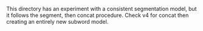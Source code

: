 This directory has an experiment with a consistent segmentation model, but it follows the segment, then concat procedure. Check v4 for concat then creating an entirely new subword model.
